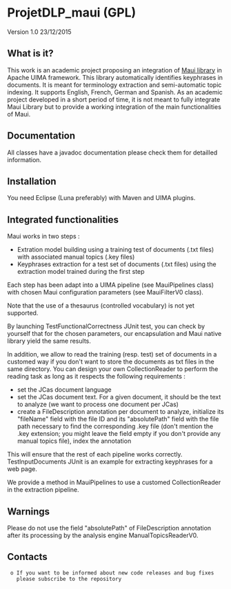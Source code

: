 # ProjetDLP_maui (GPL)

Version 1.0 23/12/2015
  
What is it?
-----------

  This work is an academic project proposing an integration of 
  [Maui library](https://github.com/zelandiya/maui) in Apache UIMA 
  framework. This library automatically identifies keyphrases in 
  documents. It is meant for terminology extraction and semi-automatic
  topic indexing. It supports English, French, German and Spanish.
  As an academic project developed in a short period of time, it is
  not meant to fully integrate Maui Library but to provide a working
  integration of the main functionalities of Maui.


Documentation
-------------

  All classes have a javadoc documentation please check them for 
  detailled information.


Installation
------------

  You need Eclipse (Luna preferably) with Maven and UIMA plugins.


Integrated functionalities
-----------------------------
  Maui works in two steps : 
  * Extration model building using a training test of documents (.txt files) 
  with associated manual topics (.key files)
  * Keyphrases extraction for a test set of documents (.txt files)
  using the extraction model trained during the first step
  
Each step has been adapt into a UIMA pipeline (see MauiPipelines class) 
with chosen Maui configuration parameters (see MauiFilterV0 class).
  
Note that the use of a thesaurus (controlled vocabulary) is not yet supported.
  
By launching TestFunctionalCorrectness JUnit test, you can check by
yourself that for the chosen parameters, our encapsulation and Maui
native library yield the same results.
  
In addition, we allow to read the training (resp. test) set of documents 
in a customed way if you don't want to store the documents as txt 
files in the same directory. You can design your own CollectionReader to
perform the reading task as long as it respects the following requirements :
  * set the JCas document language
  * set the JCas document text. For a given document, it should be the 
  text to analyze (we want to process one document per JCas)
  * create a FileDescription annotation per document to analyze, 
  initialize its "fileName" field with the file ID and its "absolutePath"
  field with the file path necessary to find the corresponding .key file
  (don't mention the .key extension; you might leave the field empty
  if you don't provide any manual topics file), index the annotation
  
This will ensure that the rest of each pipeline works correctly.
TestInputDocuments JUnit is an example for extracting keyphrases 
for a web page. 
  
We provide a method in MauiPipelines to use a customed CollectionReader
in the extraction pipeline. 
  
  
Warnings
--------
Please do not use the field "absolutePath" of FileDescription 
annotation after its processing by the analysis engine 
ManualTopicsReaderV0.
  

Contacts
--------

     o If you want to be informed about new code releases and bug fixes
       please subscribe to the repository

